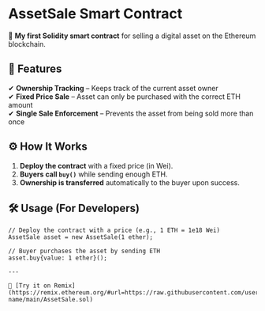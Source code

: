 # AssetSale Smart Contract  

🚀 **My first Solidity smart contract** for selling a digital asset on the Ethereum blockchain.

## 🌟 Features  
✔ **Ownership Tracking** – Keeps track of the current asset owner  
✔ **Fixed Price Sale** – Asset can only be purchased with the correct ETH amount  
✔ **Single Sale Enforcement** – Prevents the asset from being sold more than once  

## ⚙️ How It Works  
1. **Deploy the contract** with a fixed price (in Wei).  
2. **Buyers call `buy()`** while sending enough ETH.  
3. **Ownership is transferred** automatically to the buyer upon success.  

## 🛠️ Usage (For Developers)  
```solidity
// Deploy the contract with a price (e.g., 1 ETH = 1e18 Wei)
AssetSale asset = new AssetSale(1 ether);

// Buyer purchases the asset by sending ETH
asset.buy{value: 1 ether}();

---

🧪 [Try it on Remix](https://remix.ethereum.org/#url=https://raw.githubusercontent.com/username/repo-name/main/AssetSale.sol)
